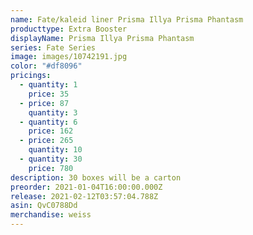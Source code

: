 ```yaml
---
name: Fate/kaleid liner Prisma Illya Prisma Phantasm
producttype: Extra Booster
displayName: Prisma Illya Prisma Phantasm
series: Fate Series
image: images/10742191.jpg
color: "#df8096"
pricings:
  - quantity: 1
    price: 35
  - price: 87
    quantity: 3
  - quantity: 6
    price: 162
  - price: 265
    quantity: 10
  - quantity: 30
    price: 780
description: 30 boxes will be a carton
preorder: 2021-01-04T16:00:00.000Z
release: 2021-02-12T03:57:04.788Z
asin: QvC0788Dd
merchandise: weiss
---
```

